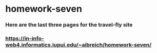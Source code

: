 # homework-seven

### Here are the last three pages for the travel-fly site

### https://in-info-web4.informatics.iupui.edu/~aibreich/homework-seven/
